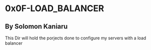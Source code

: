 # 0x0F-LOAD_BALANCER
## By Solomon Kaniaru

This Dir will hold the porjects done to configure my servers with a load balancer